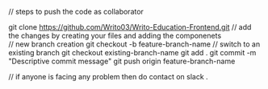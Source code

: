 // steps to push the code as collaborator 

git clone https://github.com/Writo03/Writo-Education-Frontend.git
// add the changes by creating your files and adding the componenets  
// new branch creation 
git  checkout -b feature-branch-name
// switch to an existing branch 
git checkout existing-branch-name
git add .
git commit -m "Descriptive commit message"
git push origin feature-branch-name


 // if anyone is facing any problem then do contact on slack .

